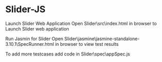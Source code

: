# Slider-JS

Launch Slider Web Application
Open Slider\src\index.html in browser to Launch Slider web application

Run Jasmin for Slider
Open Slider\jasmine\jasmine-standalone-3.10.1\SpecRunner.html in browser to view test results

To add more testcases add code in Slider\spec\appSpec.js